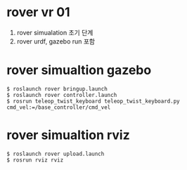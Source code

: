 # rover vr 01
1. rover simualation 초기 단계
2. rover urdf, gazebo run 포함



# rover simualtion gazebo 
    $ roslaunch rover bringup.launch
    $ roslaunch rover controller.launch
    $ rosrun teleop_twist_keyboard teleop_twist_keyboard.py cmd_vel:=/base_controller/cmd_vel



    
# rover simualtion rviz 
    $ roslaunch rover upload.launch
    $ rosrun rviz rviz



